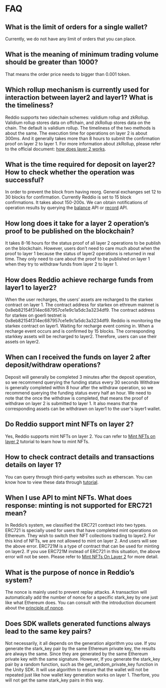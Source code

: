 # FAQ

## What is the limit of orders for a single wallet? 
Currently, we do not have any limit of orders that you can place. 

## What is the meaning of minimum trading volume should be greater than 1000? 
That means the order price needs to bigger than 0.001 token. 

## Which rollup mechanism is currently used for interaction between layer2 and layer1? What is the timeliness?
Reddio supports two sidechain schemes: validium rollup and zkRollup. Validium rollup stores data on offchain, and zkRollup stores data on the chain. The default is validium rollup.
The timeliness of the two methods is about the same.
The execution time for operations on layer 2 is about 300ms.
And it generally takes more than 8 hours to submit the confirmation proof on layer 2 to layer 1.
For more information about zkRollup, please refer to the official document: [how does layer 2 works](https://docs.reddio.com/guide/reference/how-does-layer-2-works.html).

## What is the time required for deposit on layer2? How to check whether the operation was successful?

In order to prevent the block from having reorg. General exchanges set 12 to 30 blocks for confirmation.
Currently Reddio is set to 15 block confirmations. It takes about 150-200s.
We can obtain notifications of operation results by querying the [balance](https://docs.reddio.com/guide/api-reference/balance.html) API or [record](https://docs.reddio.com/guide/api-reference/record.html) API.

## How long does it take for a layer 2 operation’s proof to be published on the blockchain?
It takes 8-16 hours for the status proof of all layer 2 operations to be publish on the blockchain.
However, users don’t need to care much about when the proof to layer 1 because the status of layer2 operations is returned in real time.  They only need to care about the proof to be published on layer 1 when they try to withdraw funds from layer 2 to layer 1.

## How does Reddio achieve recharge funds from layer1 to layer2?
When the user recharges, the users’ assets are recharged to the starkex contract on layer 1.
The contract address for starkex on ethreum mainnet is 0x8eb82154f314ec687957ce1e9c1a5dc3a3234df9.
The contract address for starkex on goerli testnet is 0x8eb82154f314ec687957ce1e9c1a5dc3a3234df9.
Reddio is monitoring the starkex contract on layer1. Waiting for recharge event coming in.
When a recharge event occurs and is confirmed by 15 blocks. The corresponding starkkey assets will be recharged to layer2. Therefore, users can use their assets on layer2.

## When can I received the funds on layer 2 after deposit/withdraw operations?
Deposit will generally be completed 3 minutes after the deposit operation, so we recommend querying the funding status every 30 seconds
Withdraw is generally completed within 8 hour after the withdraw operation, so we recommend querying the funding status every half an hour. We need to note that the once the withdraw is completed, that means the proof of withdraw on layer 2 is submitted to layer 1. It also means that the corresponding assets can be withdrawn on layer1 to the user's layer1 wallet.

## Do Reddio support mint NFTs on layer 2?
Yes, Reddio supports mint NFTs on layer 2.
You can refer to [Mint NFTs on layer 2](https://docs.reddio.com/guide/getting-started/mint-nfts-on-layer-2.html) tutorial to learn how to mint NFTs.

## How to check contract details and transactions details on layer 1?
You can query through third-party websites such as etherscan.
You can know how to view these data through [tutorial](https://docs.reddio.com/guide/getting-started/check-your-eth-erc20-nft-balance.html).

## When I use API to mint NFTs. What does response: minting is not supported for ERC721 mean?
In Reddio’s system, we classified the ERC721 contract into two types.
ERC721 is specially used for users that have completed mint operations on Ethereum. They wish to switch their NFT collections trading to layer2. For this kind of NFTs, we are not allowed to mint on layer 2. And users will see the above error.
ERC721M is a type of contract that can be used for minting on layer2. If you use ERC721M instead of ERC721 in this situation, the above error will not be seen.
Please refer to [Mint NFTs On Layer 2](https://docs.reddio.com/guide/getting-started/mint-nfts-on-layer-2.html) for more detail.

## What is the purpose of nonce in Reddio’s system?
The nonce is mainly used to prevent replay attacks.  A transaction will automatically add the number of nonce for a specific stark_key by one just like what Ethereum does.
You can consult with the introduction document about the [principle of nonce](https://help.myetherwallet.com/en/articles/5461509-what-is-a-nonce).

## Does SDK wallets generated functions always lead to the same key pairs?
Not necessarily, it all depends on the generation algorithm you use.
If you generate the stark_key pair by the same Ethereum private key, the results are always the same. Since they are generated by the same Ethereum private key with the same signature.
However, If you generate the stark_key pair by a random function, such as the get_random_private_key function in the Unity SDK. It will use algorithm to ensure that the wallet will not be repeated just like how wallet key generation works on layer 1. Therfore, you will not get the same stark_key pairs in this way.